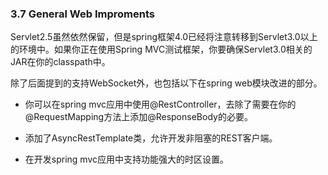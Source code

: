 ### 3.7 General Web Improments

Servlet2.5虽然依然保留，但是spring框架4.0已经将注意转移到Servlet3.0以上的环境中。如果你正在使用Spring MVC测试框架，你要确保Servlet3.0相关的JAR在你的classpath中。

除了后面提到的支持WebSocket外，也包括以下在spring web模块改进的部分。

- 你可以在spring mvc应用中使用@RestController，去除了需要在你的@RequestMapping方法上添加@ResponseBody的必要。

- 添加了AsyncRestTemplate类，允许开发非阻塞的REST客户端。

- 在开发spring mvc应用中支持功能强大的时区设置。